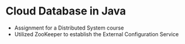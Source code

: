 # Cloud Database in Java
- Assignment for a Distributed System course
- Utilized ZooKeeper to establish the External Configuration Service
